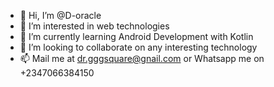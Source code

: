 - 👋 Hi, I’m @D-oracle
- 👀 I’m interested in web technologies
- 🌱 I’m currently learning Android Development with Kotlin
- 💞️ I’m looking to collaborate on any interesting technology
- 📫 Mail me at dr.gggsquare@gnail.com or Whatsapp me on +2347066384150

<!---
D-oracle/D-oracle is a ✨ special ✨ repository because its `README.md` (this file) appears on your GitHub profile.
You can click the Preview link to take a look at your changes.
--->
